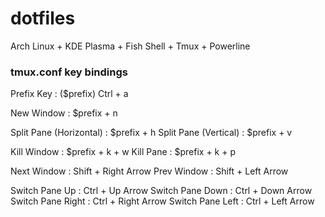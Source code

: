 # dotfiles
Arch Linux + KDE Plasma + Fish Shell + Tmux + Powerline

### tmux.conf key bindings 

Prefix Key : ($prefix)		Ctrl + a

New Window : 			$prefix + n

Split Pane (Horizontal) : 	$prefix + h
Split Pane (Vertical) : 	$prefix + v

Kill Window : 			$prefix + k + w
Kill Pane : 			$prefix + k + p

Next Window : 			Shift + Right Arrow 
Prev Window : 			Shift + Left Arrow 

Switch Pane Up : 		Ctrl + Up Arrow 
Switch Pane Down : 		Ctrl + Down Arrow
Switch Pane Right : 		Ctrl + Right Arrow 
Switch Pane Left : 		Ctrl + Left Arrow

